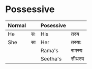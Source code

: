 # Possessive
|Normal| | Posessive||
|-|-|-|-|
|He|सः |His|तस्य|
|She|सा |Her|तस्याः|
|||Rama's|रामस्य
|||Seetha's| सीथस्य
